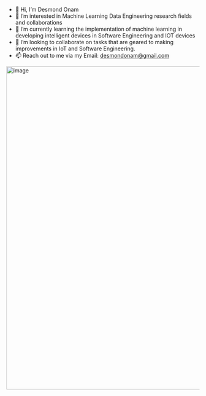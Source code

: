 - 👋 Hi, I’m Desmond Onam
- 👀 I’m interested in Machine Learning Data Engineering research fields and collaborations
- 🌱 I’m currently learning the implementation of machine learning in developing intelligent devices in Software Engineering and IOT devices
- 💞️ I’m looking to collaborate on tasks that are geared to making improvements in IoT and Software Engineering. 
- 📫 Reach out to me via my Email: desmondonam@gmail.com

<!---
Desmondonam/Desmondonam is a ✨ special ✨ repository because its `README.md` (this file) appears on your GitHub profile.
You can click the Preview link to take a look at your changes.
--->

<img width="842" alt="image" src="https://github.com/Desmondonam/Desmondonam/assets/50685768/fbc607b2-8922-4c17-b26a-97c2a8e2685c">

